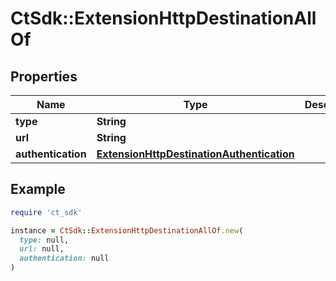 # CtSdk::ExtensionHttpDestinationAllOf

## Properties

| Name | Type | Description | Notes |
| ---- | ---- | ----------- | ----- |
| **type** | **String** |  | [optional] |
| **url** | **String** |  | [optional] |
| **authentication** | [**ExtensionHttpDestinationAuthentication**](ExtensionHttpDestinationAuthentication.md) |  | [optional] |

## Example

```ruby
require 'ct_sdk'

instance = CtSdk::ExtensionHttpDestinationAllOf.new(
  type: null,
  url: null,
  authentication: null
)
```

